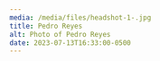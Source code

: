 ```yaml
---
media: /media/files/headshot-1-.jpg
title: Pedro Reyes
alt: Photo of Pedro Reyes
date: 2023-07-13T16:33:00-0500
---
```

